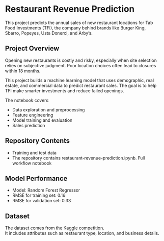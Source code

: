 # Restaurant Revenue Prediction

This project predicts the annual sales of new restaurant locations for Tab Food Investments (TFI), the company behind brands like Burger King, Sbarro, Popeyes, Usta Donerci, and Arby’s.

## Project Overview

Opening new restaurants is costly and risky, especially when site selection relies on subjective judgment. Poor location choices often lead to closures within 18 months.  

This project builds a machine learning model that uses demographic, real estate, and commercial data to predict restaurant sales. The goal is to help TFI make smarter investments and reduce failed openings.  

The notebook covers:
- Data exploration and preprocessing  
- Feature engineering  
- Model training and evaluation  
- Sales prediction  

## Repository Contents

- Training and test data
- The repository contains restaurant-revenue-prediction.ipynb. Full workflow notebook   

## Model Performance
- Model: Random Forest Regressor
- RMSE for training set: 0.16
- RMSE for validation set: 0.33

## Dataset

The dataset comes from the [Kaggle competition](https://www.kaggle.com/competitions/restaurant-revenue-prediction).  
It includes attributes such as restaurant type, location, and business details.  
